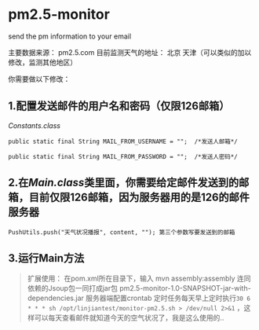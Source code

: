 # pm2.5-monitor
send the pm information to your email

主要数据来源： pm2.5.com
目前监测天气的地址： 北京 天津（可以类似的加以修改，监测其他地区）

你需要做以下修改：

## 1.配置发送邮件的用户名和密码（仅限126邮箱）

*Constants.class*
```
public static final String MAIL_FROM_USERNAME = "";  /*发送人邮箱*/
 
public static final String MAIL_FROM_PASSWORD = "";  /*发送人密码*/
```

## 2.在*Main.class*类里面，你需要给定邮件发送到的邮箱，目前仅限126邮箱，因为服务器用的是126的邮件服务器
```
PushUtils.push("天气状况播报", content, ""); 第三个参数写要发送到的邮箱
```
## 3.运行Main方法



> 扩展使用：
在pom.xml所在目录下，输入 mvn assembly:assembly 
连同依赖的Jsoup包一同打成jar包 pm2.5-monitor-1.0-SNAPSHOT-jar-with-dependencies.jar
服务器端配置crontab 定时任务每天早上定时执行`30 6 * * * sh /opt/linjiantest/monitor-pm2.5.sh > /dev/null 2>&1`
，这样可以每天查看邮件就知道今天的空气状况了，我是这么使用的..
